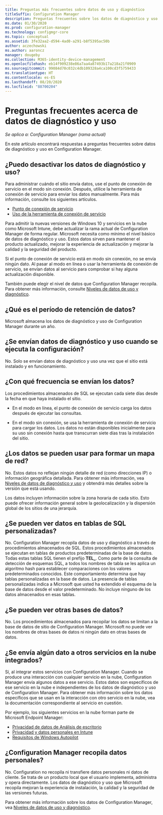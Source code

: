 ```yaml
---
title: Preguntas más frecuentes sobre datos de uso y diagnóstico
titleSuffix: Configuration Manager
description: Preguntas frecuentes sobre los datos de diagnóstico y uso en Configuration Manager
ms.date: 01/30/2020
ms.prod: configuration-manager
ms.technology: configmgr-core
ms.topic: conceptual
ms.assetid: 3fe32aa2-d594-4ad0-a291-b8f5395ac50b
author: aczechowski
ms.author: aaroncz
manager: dougeby
ms.collection: M365-identity-device-management
ms.openlocfilehash: eb14f909238e86a7aa4a87493b17a218a21f0909
ms.sourcegitcommit: 99084d70c032c4db109328a4ca100cd3f5759433
ms.translationtype: HT
ms.contentlocale: es-ES
ms.lasthandoff: 08/20/2020
ms.locfileid: "88700204"
---
```

# <a name="frequently-asked-questions-about-diagnostics-and-usage-data"></a>Preguntas frecuentes acerca de datos de diagnóstico y uso

*Se aplica a: Configuration Manager (rama actual)*

En este artículo encontrará respuestas a preguntas frecuentes sobre datos de diagnóstico y uso en Configuration Manager.

## <a name="can-i-turn-off-diagnostic-and-usage-data"></a><a name="bkmk_off"></a> ¿Puedo desactivar los datos de diagnóstico y uso?

Para administrar cuándo el sitio envía datos, use el punto de conexión de servicio en el modo sin conexión. Después, utilice la herramienta de conexión de servicio para enviar los datos manualmente. Para más información, consulte los siguientes artículos.

- [Punto de conexión de servicio](../../servers/deploy/configure/about-the-service-connection-point.md)
- [Uso de la herramienta de conexión de servicio](../../servers/manage/use-the-service-connection-tool.md)

Para admitir la nuevas versiones de Windows 10 y servicios en la nube como Microsoft Intune, debe actualizar la rama actual de Configuration Manager de forma regular. Microsoft necesita como mínimo el nivel básico de datos de diagnóstico y uso. Estos datos sirven para mantener el producto actualizado, mejorar la experiencia de actualización y mejorar la calidad y la seguridad del producto.

Si el punto de conexión de servicio está en modo sin conexión, no se envía ningún dato. Al pasar al modo en línea o usar la herramienta de conexión de servicio, se envían datos al servicio para comprobar si hay alguna actualización disponible.

También puede elegir el nivel de datos que Configuration Manager recopila. Para obtener más información, consulte [Niveles de datos de uso y diagnóstico](levels-overview.md).

## <a name="what-is-the-data-retention-period"></a><a name="bkmk_retention"></a> ¿Qué es el período de retención de datos?

Microsoft almacena los datos de diagnóstico y uso de Configuration Manager durante un año.

## <a name="is-diagnostics-and-usage-data-sent-when-setup-runs"></a><a name="bkmk_update"></a> ¿Se envían datos de diagnóstico y uso cuando se ejecuta la configuración?

No. Solo se envían datos de diagnóstico y uso una vez que el sitio está instalado y en funcionamiento.

## <a name="how-frequently-is-the-data-sent"></a><a name="bkmk_frequency"></a> ¿Con qué frecuencia se envían los datos?

Los procedimientos almacenados de SQL se ejecutan cada siete días desde la fecha en que haya instalado el sitio.

- En el modo en línea, el punto de conexión de servicio carga los datos después de ejecutar las consultas.

- En el modo sin conexión, se usa la herramienta de conexión de servicio para cargar los datos. Los datos no están disponibles inicialmente para su uso sin conexión hasta que transcurran siete días tras la instalación del sitio.  

## <a name="can-the-data-be-used-to-form-a-network-map"></a><a name="bkmk_network"></a> ¿Los datos se pueden usar para formar un mapa de red?

No. Estos datos no reflejan ningún detalle de red (como direcciones IP) o información geográfica detallada. Para obtener más información, vea [Niveles de datos de diagnóstico y uso](levels-overview.md#bkmk_versions) y obtendrá más detalles sobre la versión que está usando.

Los datos incluyen información sobre la zona horaria de cada sitio. Esto puede ofrecer información general sobre la geolocalización y la dispersión global de los sitios de una jerarquía.

## <a name="can-you-see-data-in-custom-sql-tables"></a><a name="bkmk_tables"></a> ¿Se pueden ver datos en tablas de SQL personalizadas?

No. Configuration Manager recopila datos de uso y diagnóstico a través de procedimientos almacenados de SQL. Estos procedimientos almacenados se ejecutan en tablas de productos predeterminadas de la base de datos. Todas estas tablas SQL tienen el prefijo **TEL_**. Como parte de la consulta de detección de esquemas SQL, a todos los nombres de tabla se les aplica un algoritmo hash para establecer comparaciones con los valores predeterminados conocidos. Este comportamiento determina que hay tablas personalizadas en la base de datos. La presencia de tablas personalizadas indica a Microsoft que usted ha extendido el esquema de la base de datos desde el valor predeterminado. No incluye ninguno de los datos almacenados en esas tablas.

## <a name="can-you-see-other-databases"></a><a name="bkmk_databases"></a> ¿Se pueden ver otras bases de datos?

No. Los procedimientos almacenados para recopilar los datos se limitan a la base de datos de sitio de Configuration Manager. Microsoft no puede ver los nombres de otras bases de datos ni ningún dato en otras bases de datos.

## <a name="is-any-data-sent-to-other-integrated-cloud-services"></a><a name="bkmk_cloud"></a> ¿Se envía algún dato a otros servicios en la nube integrados?

Sí, al integrar estos servicios con Configuration Manager. Cuando se produce una interacción con cualquier servicio en la nube, Configuration Manager envía algunos datos a ese servicio. Estos datos son específicos de ese servicio en la nube e independientes de los datos de diagnóstico y uso de Configuration Manager. Para obtener más información sobre los datos específicos que se usan en la interacción con otro servicio en la nube, vea la documentación correspondiente al servicio en cuestión.

Por ejemplo, los siguientes servicios en la nube forman parte de Microsoft Endpoint Manager:

- [Privacidad de datos de Análisis de escritorio](../../../desktop-analytics/privacy.md)
- [Privacidad y datos personales en Intune](/intune/protect/privacy-personal-data)
- [Requisitos de Windows Autopilot](/windows/deployment/windows-autopilot/windows-autopilot-requirements)

## <a name="does-configuration-manager-collect-any-personal-data"></a><a name="bkmk_personal"></a> ¿Configuration Manager recopila datos personales?

No. Configuration no recopila ni transfiere datos personales ni datos de cliente. Se trata de un producto local que el usuario implementa, administra y opera directamente. Los datos de diagnóstico y uso que Microsoft recopila mejoran la experiencia de instalación, la calidad y la seguridad de las versiones futuras.

Para obtener más información sobre los datos de Configuration Manager, vea [Niveles de datos de uso y diagnóstico](levels-overview.md).